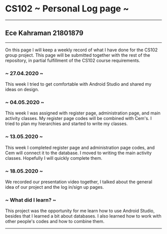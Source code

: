 # CS102 ~ Personal Log page ~
****
## Ece Kahraman 21801879
****

On this page I will keep a weekly record of what I have done for the CS102 group project. This page will be submitted together with the rest of the repository, in partial fulfillment of the CS102 course requirements.

### ~ 27.04.2020 ~
This week I tried to get comfortable with Android Studio and shared my ideas on design.

### ~ 04.05.2020 ~
This week I was assigned with register page, administration page, and main activity classes. My register page codes will be combined with Cem's. I tried to plan my hierarchies and started to write my classes.

### ~ 13.05.2020 ~
This week I completed register page and administration page codes, and Cem will connect it to the database. I moved to writing the main activity classes. Hopefully I will quickly complete them.

### ~ 18.05.2020 ~
We recorded our presentation video together, I talked about the general idea of our project and the log in/sign up pages.

### ~ What did I learn? ~
This project was the opportunity for me learn how to use Android Studio, besides that I learned a bit about databases. I also learned how to work with other people's codes and how to combine them.
****
